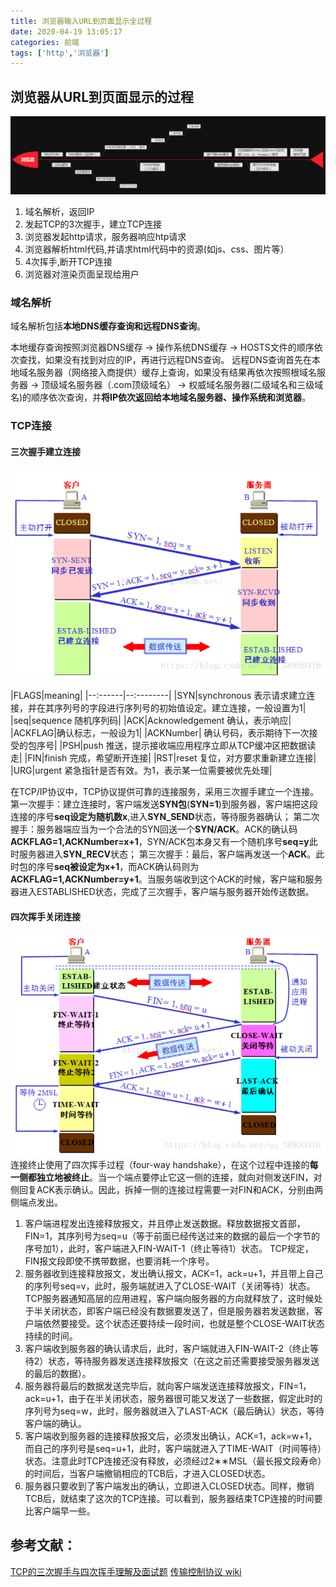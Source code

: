 ```yaml
---
title: 浏览器输入URL到页面显示全过程
date: 2020-04-19 13:05:17
categories: 前端
tags: ['http','浏览器']
---
```


## 浏览器从URL到页面显示的过程
![浏览器http请求过程](/images/browser.png)
1. 域名解析，返回IP
2. 发起TCP的3次握手，建立TCP连接
3. 浏览器发起http请求，服务器响应htp请求
4. 浏览器解析html代码,并请求html代码中的资源(如js、css、图片等）
5. 4次挥手,断开TCP连接
6. 浏览器对渲染页面呈现给用户

### 域名解析
域名解析包括**本地DNS缓存查询和远程DNS查询**。

本地缓存查询按照浏览器DNS缓存 → 操作系统DNS缓存 → HOSTS文件的顺序依次查找，如果没有找到对应的IP，再进行远程DNS查询。
远程DNS查询首先在本地域名服务器（网络接入商提供）缓存上查询，如果没有结果再依次按照根域名服务器 → 顶级域名服务器（.com顶级域名） → 权威域名服务器(二级域名和三级域名)的顺序依次查询，并**将IP依次返回给本地域名服务器、操作系统和浏览器**。

### TCP连接
#### 三次握手建立连接
![tcp三次握手](/images/tcp_connect.png)

|FLAGS|meaning|
|--:------|--:--------|
|SYN|synchronous 表示请求建立连接，并在其序列号的字段进行序列号的初始值设定。建立连接，一般设置为1|
|seq|sequence 随机序列码|
|ACK|Acknowledgement 确认，表示响应|
|ACKFLAG|确认标志，一般设为1|
|ACKNumber| 确认号码，表示期待下一次接受的包序号|
|PSH|push 推送，提示接收端应用程序立即从TCP缓冲区把数据读走|
|FIN|finish 完成，希望断开连接|
|RST|reset 复位，对方要求重新建立连接|
|URG|urgent 紧急指针是否有效。为1，表示某一位需要被优先处理|


在TCP/IP协议中，TCP协议提供可靠的连接服务，采用三次握手建立一个连接。
第一次握手：建立连接时，客户端发送**SYN包**(**SYN=1**)到服务器，客户端把这段连接的序号**seq设定为随机数x**,进入**SYN_SEND**状态，等待服务器确认；
第二次握手：服务器端应当为一个合法的SYN回送一个**SYN/ACK**。ACK的确认码**ACKFLAG=1,ACKNumber=x+1**，SYN/ACK包本身又有一个随机序号**seq=y**此时服务器进入**SYN_RECV**状态；
第三次握手：最后，客户端再发送一个**ACK**。此时包的序号**seq被设定为x+1**，而ACK确认码则为**ACKFLAG=1,ACKNumber=y+1**。当服务端收到这个ACK的时候，客户端和服务器进入ESTABLISHED状态，完成了三次握手，客户端与服务器开始传送数据。

#### 四次挥手关闭连接
![tcp四次挥手](/images/tcp_close.png)
连接终止使用了四次挥手过程（four-way handshake），在这个过程中连接的**每一侧都独立地被终止**。当一个端点要停止它这一侧的连接，就向对侧发送FIN，对侧回复ACK表示确认。因此，拆掉一侧的连接过程需要一对FIN和ACK，分别由两侧端点发出。
1. 客户端进程发出连接释放报文，并且停止发送数据。释放数据报文首部，FIN=1，其序列号为seq=u（等于前面已经传送过来的数据的最后一个字节的序号加1），此时，客户端进入FIN-WAIT-1（终止等待1）状态。 TCP规定，FIN报文段即使不携带数据，也要消耗一个序号。
2. 服务器收到连接释放报文，发出确认报文，ACK=1，ack=u+1，并且带上自己的序列号seq=v，此时，服务端就进入了CLOSE-WAIT（关闭等待）状态。TCP服务器通知高层的应用进程，客户端向服务器的方向就释放了，这时候处于半关闭状态，即客户端已经没有数据要发送了，但是服务器若发送数据，客户端依然要接受。这个状态还要持续一段时间，也就是整个CLOSE-WAIT状态持续的时间。
3. 客户端收到服务器的确认请求后，此时，客户端就进入FIN-WAIT-2（终止等待2）状态，等待服务器发送连接释放报文（在这之前还需要接受服务器发送的最后的数据）。
4. 服务器将最后的数据发送完毕后，就向客户端发送连接释放报文，FIN=1，ack=u+1，由于在半关闭状态，服务器很可能又发送了一些数据，假定此时的序列号为seq=w，此时，服务器就进入了LAST-ACK（最后确认）状态，等待客户端的确认。
5. 客户端收到服务器的连接释放报文后，必须发出确认，ACK=1，ack=w+1，而自己的序列号是seq=u+1，此时，客户端就进入了TIME-WAIT（时间等待）状态。注意此时TCP连接还没有释放，必须经过2∗∗MSL（最长报文段寿命）的时间后，当客户端撤销相应的TCB后，才进入CLOSED状态。
6. 服务器只要收到了客户端发出的确认，立即进入CLOSED状态。同样，撤销TCB后，就结束了这次的TCP连接。可以看到，服务器结束TCP连接的时间要比客户端早一些。



## 参考文献：
[TCP的三次握手与四次挥手理解及面试题](https://blog.csdn.net/qq_38950316/article/details/81087809)
[传输控制协议 wiki](https://zh.wikipedia.org/wiki/%E4%BC%A0%E8%BE%93%E6%8E%A7%E5%88%B6%E5%8D%8F%E8%AE%AE)




